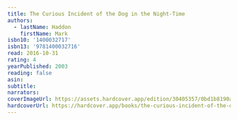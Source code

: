 ```yaml
---
title: The Curious Incident of the Dog in the Night-Time
authors:
  - lastName: Haddon
    firstName: Mark
isbn10: '1400032717'
isbn13: '9781400032716'
read: 2016-10-31
rating: 4
yearPublished: 2003
reading: false
asin:
subtitle:
narrators:
coverImageUrl: https://assets.hardcover.app/edition/30405357/0bd1b8190abb12028ce230eff4d1a2f2538b6a07.jpeg
hardcoverUrl: https://hardcover.app/books/the-curious-incident-of-the-dog-in-the-night-time/editions/15272454
---
```

